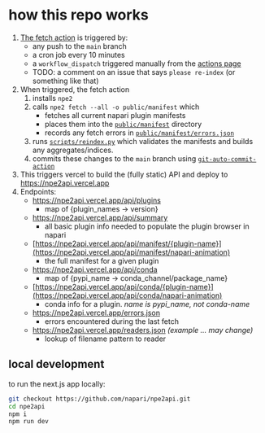 # how this repo works

1. [The fetch action](.github/workflows/fetch.yml) is triggered by:
    - any push to the `main` branch
    - a cron job every 10 minutes
    - a `workflow_dispatch` triggered manually from the [actions page](https://github.com/napari/npe2api/actions/workflows/fetch.yml)
    - TODO: a comment on an issue that says `please re-index` (or something like that)
2. When triggered, the fetch action
    1. installs `npe2`
    2. calls `npe2 fetch --all -o public/manifest` which
        - fetches all current napari plugin manifests
        - places them into the [`public/manifest`](public/manifest/) directory
        - records any fetch errors in [`public/manifest/errors.json`](public/errors.json)
    3. runs [`scripts/reindex.py`](scripts/reindex.py) which validates the manifests and builds any aggregates/indices.
    4. commits these changes to the `main` branch using [`git-auto-commit-action`](https://github.com/stefanzweifel/git-auto-commit-action)
3. This triggers vercel to build the (fully static) API and deploy to
   <https://npe2api.vercel.app>
4. Endpoints:
    - <https://npe2api.vercel.app/api/plugins>
        - map of {plugin_names -> version}
    - <https://npe2api.vercel.app/api/summary>
        - all basic plugin info needed to populate the plugin browser in napari
    - [https://npe2api.vercel.app/api/manifest/{plugin-name}](https://npe2api.vercel.app/api/manifest/napari-animation)
        - the full manifest for a given plugin
    - <https://npe2api.vercel.app/api/conda>
        - map of {pypi_name -> conda_channel/package_name}
    - [https://npe2api.vercel.app/api/conda/{plugin-name}](https://npe2api.vercel.app/api/conda/napari-animation)
        - conda info for a plugin. *name is pypi_name, not conda-name*
    - <https://npe2api.vercel.app/errors.json>
        - errors encountered during the last fetch
    - <https://npe2api.vercel.app/readers.json> *(example ... may change)*
        - lookup of filename pattern to reader

## local development

to run the next.js app locally:

```bash
git checkout https://github.com/napari/npe2api.git
cd npe2api
npm i
npm run dev
```
